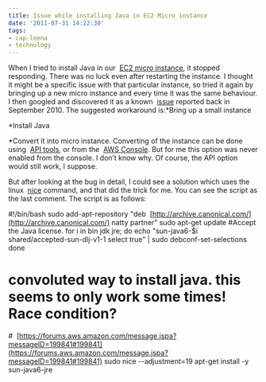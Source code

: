 ```yaml
---
title: Issue while installing Java in EC2 Micro instance
date: '2011-07-31 14:22:30'
tags:
- cap-leena
- technology
---
```


When I tried to install Java in our 
[EC2 micro instance](http://aws.amazon.com/ec2/instance-types/), it stopped responding. There was no luck even after restarting the instance. I thought it might be a specific issue with that particular instance, so tried it again by bringing up a new micro instance and every time it was the same behaviour. I then googled and discovered it as a known 
[issue](https://bugs.launchpad.net/ubuntu/+source/linux/+bug/634487) reported back in September 2010. The suggested workaround is:*Bring up a small instance

	
*Install Java

	
*Convert it into micro instance.
Converting of the instance can be done using 
[API tools](http://aws.amazon.com/developertools/351), or from the 
[AWS Console](http://www.kinlane.com/2011/03/easier-scalability-with-aws/). But for me this option was never enabled from the console. I don’t know why. Of course, the API option would still work, I suppose.

But after looking at the bug in detail, I could see a solution which uses the linux 
[nice](http://linux.about.com/library/cmd/blcmdl1_nice.htm) command, and that did the trick for me. You can see the script as the last comment. The script is as follows:

#!/bin/bash
sudo add-apt-repository "deb 
[http://archive.canonical.com/](http://archive.canonical.com/) natty partner"
sudo apt-get update
#Accept the Java license.
for i in bin jdk jre; do
echo "sun-java6-$i shared/accepted-sun-dlj-v1-1 select true" | sudo debconf-set-selections
done
# convoluted way to install java. this seems to only work some times! Race condition?
# 
[https://forums.aws.amazon.com/message.jspa?messageID=199841#199841](https://forums.aws.amazon.com/message.jspa?messageID=199841#199841)
sudo nice --adjustment=19 apt-get install -y sun-java6-jre
